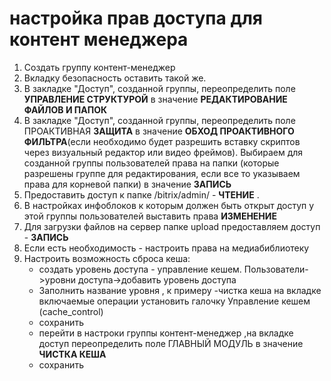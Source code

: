 настройка прав доступа для контент менеджера
=============================================

1. Создать группу контент-менеджер
2. Вкладку безопасность оставить такой же. 
3. В закладке "Доступ", созданной группы, переопределить поле **УПРАВЛЕНИЕ СТРУКТУРОЙ** в значение **РЕДАКТИРОВАНИЕ ФАЙЛОВ И ПАПОК**
4. В закладке "Доступ", созданной группы, переопределить поле ПРОАКТИВНАЯ **ЗАЩИТА** в значение **ОБХОД ПРОАКТИВНОГО ФИЛЬТРА**(если необходимо будет разрешить вставку скриптов через визуальный редактор или видео фреймов). Выбираем для созданной группы пользователей права на папки (которые разрешены группе для редактирования, если все то указываем права для корневой папки) в значение **ЗАПИСЬ**
5. Предоставить доступ к папке /bitrix/admin/  - **ЧТЕНИЕ** . 
6. В настройках инфоблоков к которым должен быть открыт доступ у этой группы пользователей выставить права **ИЗМЕНЕНИЕ**
7. Для загрузки файлов на сервер папке upload предоставляем доступ - **ЗАПИСЬ**
8. Если есть необходимость - настроить права на медиабиблиотеку
9. Настроить возможность сброса кеша:
	- создать уровень доступа - управление кешем. Пользователи->уровни доступа->добавить уровень доступа
	- Заполнить название уровня , к примеру -чистка кеша на вкладке включаемые операции установить галочку Управление кешем	(cache_control)
	- сохранить
	- перейти в настроки группы контент-менеджер ,на вкладке доступ переопределить поле ГЛАВНЫЙ МОДУЛЬ в значение **ЧИСТКА КЕША**
	- сохранить

